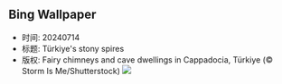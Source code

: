 ## Bing Wallpaper
- 时间: 20240714
- 标题: Türkiye's stony spires
- 版权: Fairy chimneys and cave dwellings in Cappadocia, Türkiye (© Storm Is Me/Shutterstock)
![](https://cn.bing.com/th?id=OHR.CappadociaRocks_EN-US8162611189_UHD.jpg&rf=LaDigue_UHD.jpg&pid=hp&w=3840&h=2160&rs=1&c=4)

